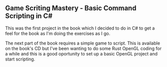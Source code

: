 ## Game Scriting Mastery - Basic Command Scripting in C# ##

This was the first project in the book which I decided to do in C# to get a feel for the book as I'm doing the exercises as I go.

The next part of the book requires a simple game to script. This is available on the book's CD but I've been wanting to do some
Rust OpenGL coding for a while and this is a good oportunity to set up a basic OpenGL project and start scripting.
